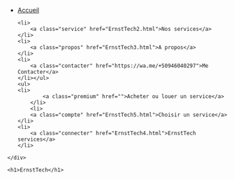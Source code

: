 <!DOCTYPE html>
<html lang="en">
<head>
    <meta charset="UTF-8">
    <meta http-equiv="X-UA-Compatible" content="IE=edge">
    <meta name="viewport" content="width=device-width, initial-scale=1.0">
    <title>Document</title>
   

</head>
<body>
    <div class="tout">
        <img class="image" src="https://i.pinimg.com/236x/97/d4/82/97d482657e04d3168d7c15a94ebe8c99.jpg" alt="">

<ul>
    <li>
        <a class="accueil" href="ErnstTech.html">Accueil</a>
    </li>

    <li>
        <a class="service" href="ErnstTech2.html">Nos services</a>
    </li>
    <li>
        <a class="propos" href="ErnstTech3.html">A propos</a>
    </li>
    <li>
        <a class="contacter" href="https://wa.me/+50946040297">Me Contacter</a>
    </li></ul>
    <ul>
    <li>
            <a class="premium" href="">Acheter ou louer un service</a>
        </li>
        <li>
        <a class="compte" href="ErnstTech5.html">Choisir un service</a>
    </li>
    <li>
        <a class="connecter" href="ErnstTech4.html">ErnstTech services</a>
    </li>
    
</ul>

    </div>
   
    <h1>ErnstTech</h1>
</body>
</html>
